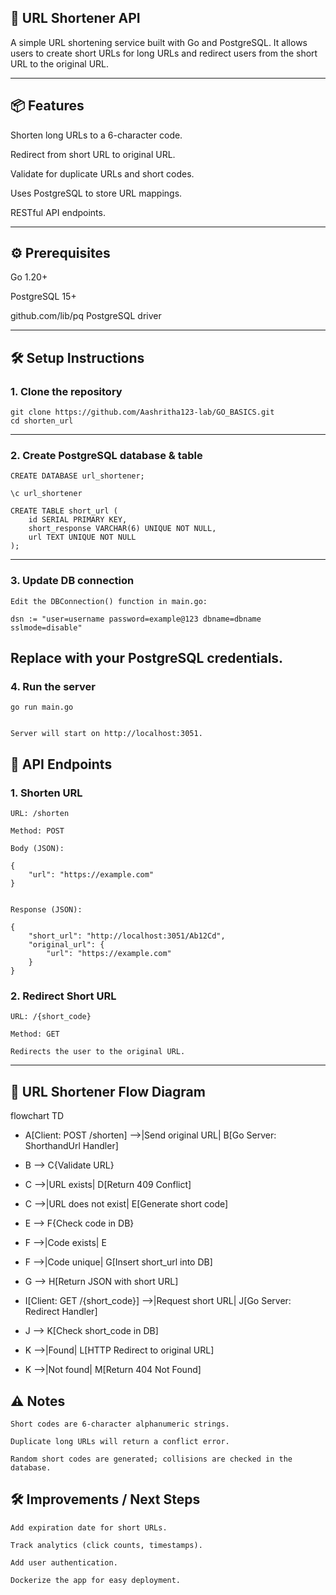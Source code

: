 ## 📝 URL Shortener API

A simple URL shortening service built with Go and PostgreSQL.
It allows users to create short URLs for long URLs and redirect users from the short URL to the original URL.

---

## 📦 Features

Shorten long URLs to a 6-character code.

Redirect from short URL to original URL.

Validate for duplicate URLs and short codes.

Uses PostgreSQL to store URL mappings.

RESTful API endpoints.

---

## ⚙️ Prerequisites

Go 1.20+

PostgreSQL 15+

github.com/lib/pq PostgreSQL driver

---

## 🛠️ Setup Instructions

### 1. Clone the repository
    git clone https://github.com/Aashritha123-lab/GO_BASICS.git
    cd shorten_url
---
### 2. Create PostgreSQL database & table
    CREATE DATABASE url_shortener;

    \c url_shortener

    CREATE TABLE short_url (
        id SERIAL PRIMARY KEY,
        short_response VARCHAR(6) UNIQUE NOT NULL,
        url TEXT UNIQUE NOT NULL
    );
---

### 3. Update DB connection

    Edit the DBConnection() function in main.go:

    dsn := "user=username password=example@123 dbname=dbname sslmode=disable"


Replace with your PostgreSQL credentials.
---
### 4. Run the server
    
    go run main.go


    Server will start on http://localhost:3051.

## 🔗 API Endpoints

### 1. Shorten URL

    URL: /shorten

    Method: POST

    Body (JSON):

    {
        "url": "https://example.com"
    }


    Response (JSON):

    {
        "short_url": "http://localhost:3051/Ab12Cd",
        "original_url": {
            "url": "https://example.com"
        }
    }

### 2. Redirect Short URL

    URL: /{short_code}

    Method: GET

    Redirects the user to the original URL.
---

## 🔄 URL Shortener Flow Diagram

flowchart TD
   - A[Client: POST /shorten] -->|Send original URL| B[Go Server: ShorthandUrl Handler]
   - B --> C{Validate URL}
   - C -->|URL exists| D[Return 409 Conflict]
   - C -->|URL does not exist| E[Generate short code]
   - E --> F{Check code in DB}
   - F -->|Code exists| E
   - F -->|Code unique| G[Insert short_url into DB]
   - G --> H[Return JSON with short URL]
    
   - I[Client: GET /{short_code}] -->|Request short URL| J[Go Server: Redirect Handler]
   - J --> K[Check short_code in DB]
   - K -->|Found| L[HTTP Redirect to original URL]
   - K -->|Not found| M[Return 404 Not Found]

## ⚠️ Notes

    Short codes are 6-character alphanumeric strings.

    Duplicate long URLs will return a conflict error.

    Random short codes are generated; collisions are checked in the database.

## 🛠️ Improvements / Next Steps

    Add expiration date for short URLs.

    Track analytics (click counts, timestamps).

    Add user authentication.

    Dockerize the app for easy deployment.